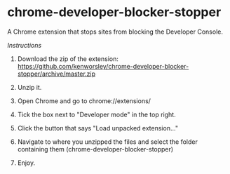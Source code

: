chrome-developer-blocker-stopper
================================

A Chrome extension that stops sites from blocking the Developer Console.

*Instructions*

1. Download the zip of the extension: https://github.com/kenworsley/chrome-developer-blocker-stopper/archive/master.zip

2. Unzip it.

3. Open Chrome and go to chrome://extensions/

4. Tick the box next to "Developer mode" in the top right.

5. Click the button that says "Load unpacked extension..."

6. Navigate to where you unzipped the files and select the folder containing them (chrome-developer-blocker-stopper)

7. Enjoy.